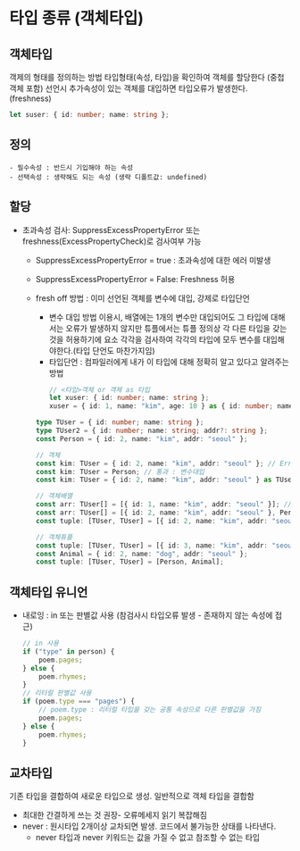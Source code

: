 # 타입 종류 (객체타입)

## 객체타입

객제의 형태를 정의하는 방법 타입형태(속성, 타입)을 확인하여 객체를 할당한다 (중첩 객체 포함)
선언시 추가속성이 있는 객체를 대입하면 타입오류가 발생한다. (freshness)

```typescript
let suser: { id: number; name: string };
```

## 정의

    - 필수속성 : 반드시 기입해야 하는 속성
    - 선택속성 : 생략해도 되는 속성 (생략 디폴트값: undefined)

## 할당

-   초과속성 검사: SuppressExcessPropertyError 또는 freshness(ExcessPropertyCheck)로 검사여부 가능

    -   SuppressExcessPropertyError = true : 초과속성에 대한 에러 미발생
    -   SuppressExcessPropertyError = False: Freshness 허용
    -   fresh off 방법 : 이미 선언된 객체를 변수에 대입, 강제로 타입단언

        -   변수 대입 방법 이용시, 배열에는 1개의 변수만 대입되어도 그 타입에 대해서는 오류가 발생하지 않지만 튜플에서는 튜플 정의상 각 다른 타입을 갖는 것을 허용하기에 요소 각각을 검사하여 각각의 타입에 모두 변수를 대입해야한다.(타입 단언도 마찬가지임)
        -   타입단언 : 컴파일러에게 내가 이 타입에 대해 정확히 알고 있다고 알려주는 방법
            ```typescript
            // <타입>객체 or 객체 as 타입
            let xuser: { id: number; name: string };
            xuser = { id: 1, name: "kim", age: 10 } as { id: number; name: string };
            ```

        ```typescript
        type TUser = { id: number; name: string };
        type TUser2 = { id: number; name: string; addr?: string };
        const Person = { id: 2, name: "kim", addr: "seoul" };

        // 객체
        const kim: TUser = { id: 2, name: "kim", addr: "seoul" }; // Error : freshness
        const kim: TUser = Person; // 통과 : 변수대입
        const kim: TUser = { id: 2, name: "kim", addr: "seoul" } as TUser; // 통과 : 타입단언

        // 객체배열
        const arr: TUser[] = [{ id: 1, name: "kim", addr: "seoul" }]; // Error : freshness
        const arr: TUser[] = [{ id: 2, name: "kim", addr: "seoul" }, Person]; // 통과 : 변수대입
        const tuple: [TUser, TUser] = [{ id: 2, name: "kim", addr: "seoul" }, Person]; // Error : 튜플은 각각을 검사하므로 에러

        // 객체튜플
        const tuple: [TUser, TUser] = [{ id: 3, name: "kim", addr: "seoul" } as TUser, Person];
        const Animal = { id: 2, name: "dog", addr: "seoul" };
        const tuple: [TUser, TUser] = [Person, Animal];
        ```

## 객체타입 유니언

-   내로잉 : in 또는 판별값 사용 (참검사시 타입오류 발생 - 존재하지 않는 속성에 접근)
    ```typescript
    // in 사용
    if ("type" in person) {
        poem.pages;
    } else {
        poem.rhymes;
    }
    // 리터럴 판별값 사용
    if (poem.type === "pages") {
        // poem.type : 리터럴 타입을 갖는 공통 속성으로 다른 판별값을 가짐
        poem.pages;
    } else {
        poem.rhymes;
    }
    ```

## 교차타입

기존 타입을 결합하여 새로운 타입으로 생성. 일반적으로 객체 타입을 결합함

-   최대한 간결하게 쓰는 것 권장- 오류메세지 읽기 복잡해짐
-   never : 원시타입 2개이상 교차되면 발생. 코드에서 불가능한 상태를 나타낸다.
    -   never 타입과 never 키워드는 값을 가질 수 없고 참조할 수 없는 타입

<!-- ### 객체 타입 선언

객체 타입은 객체 리터럴과 유사하게 보이지만 필드 값 대신 타입을 사용해 설명합니다.

```typescript
let poetLater: {
    born: number;
    name: string;
};

poetLater = {
    born: 1935,
    name: "Mary",
};
```

### 별칭 객체 타입 (더 일반적임)

```typescript
type Poet = {
    born: number;
    name: string;
};

let poetLater: Poet = {
    born: 1935,
    name: "Mary",
};
```

### 구조적 타이핑

-   타입시스템은 구조적으로 타입화되어 있다.매개변수나 변수가 특정 객체 타입으로 선언되면 타입스크립트에 어떤 객체를 사용하든 해당 속성이 있어야 한다.

    ```typescript
    type WifhFirstName = {
        firstName: string;
    };

    type WithLastName = {
        lastName: string;
    };

    const hasBoth = {
        firstName: "Cheon",
        lastName: "Jiin",
    };

    // OK: 'hasBoth'는 'string' 타입의 'firstName'을 포함함
    let withFirstName: WithFirstName = hasBoth;

    // OK: 'hasBoth'는 'string' 타입의 'lastName'을 포함함
    let withLastName: WithLastName = hasBoth;
    ```

#### 사용검사

-   객체 타입으로 애너테이션된 위치에 값을 제공할 때, 타입스크립트는 해당 객체 타입에 값을 할당할 수 있는지 확인한다. 할당하는 값에는 객체 타입의 필수 속성이 있어야 한다. 없다면 타입 오류를 발생시킨다.
-   객체 타입은 필수 속성 이름과 해당 속성이 예상되는 타입을 모두 지정하는데 객체의 속성이 일치하지 않으면 타입스크립트는 타입 오류를 발생한다.

    ```typescript
    type Name = {
        fist: string;
        last: string;
    };

    const hasBoth: Name = {
        first: "saro",
        last: "nai",
    };
    // OK

    const hasOne: Name = {
        first: "saro",
    };
    // Error: Property 'last' is missing in type '{first: string;}'
    ```

#### 초과 속성 검사

-   초깃값에 객체 타입에서 정의된 것보다 많은 필드가 있다면 타입오류가 발생한다. 따라서, 변수를 객체타입으로 선언하는 것은 타입 검사기가 해당 타입에 예상되는 필드만 있는지 확인하는 방법이다. 초과 속상이 있다면 타입오류를 발생시킨다.
-   단, 초과속성 검사는 객체 타입으로 선언된 위치에서 생성되는 객체 리터럴에 대해서만 일어난다.
-   초과 속성 검사를 우회하기 위해서는 기존 객체 리터럴을 제공하면 된다.

    ```typescript
    const obj = {
        first: "saro",
        last: "Mary",
        age: "walking",
    };
    const eatra: Name = obj; //ok
    ```

#### 중첩된 객체 타입

-   자바스크립트의 객체는 중첩할 수 있으므로 마찬가지로 타입스크립트의 객체 타입도 타입 시스템에서 중첩된 객체 타입을 나타낼 수 있어야 한다. 중첩된 타입을 자체 타입 별칭으로 추출하면 타입오류 메시지에 더 많은 정보를 담을 수 있다는 이점이 있다.

    ```typescript
    type Poem = {
        author: {
            firstName: string;
            lastName: string;
        };
    };

    const poemMatch: Poem = {
        author: {
            firstName: "Cheon",
            lastName: "Jiin",
        };
    };

    const poemMismatch : Poem = {
        author : {
            name : "kim",
            // Error : Type `{ name : string; }` is not assignable to type {'firstName: string; lastName : string; }....
        }
    }
    ```

    ```typescript
    type Author = {
        firstName: string;
        lastName: string;
    };

    type Poem = {
        author: Author;
        name: string;
    };
    const poemMismatch: Poem = {
        author: {
            name: "kim",
            // Error : Type `{ name : string; }` is not assignable to type 'Author'....
        },
    };
    ```

#### 선택적 속성

-   타입의 속성 애너테이션에서 : 앞에 ?를 추가하면 선택적 속성임을 나타낼 수 있다. 필수로 선언된 속성은 값이 | undefined 일지라도 무조건 있어야 하지만 선택적 속성은 선택적으로 허용하기에 생략 가능한다. ?를 사용해 선택적으로 선언된 속성은 존재하지 않아도 된다.

### 객체 타입 유니언

-   타입스크립트 코드에서는 속성이 조금 다른, 하나 이상의 서로 다른 객체 타입이 될 수 있는 타입을 설명할 수 있어야 한다.

#### 유추된 객체타입 유니언

-   변수에 여러 객체 타입 중 하나가 될 수 있는 초깃값이 주어지면 타입스크립트는 해당 타입을 객체 타입 유니언으로 유추한다. 유니언 타입은 가능한 각 객체 타입을 구성하고 있는 요소를 모두 가질 수 있다. 객체 타입에 정의된 각각의 가능한 속성은 비록 초깃값이 없는 선택적 타입이지만 각 객체 타입의 구성요소로 주어진다.

    ```typescript
    const poem = Math.random() > 0.5 ? { name: "The Double", pages: 7 } : { name: "Kind", rhymes: true };

    // Poem 의 type은 { name: stirng; pages: number; rhymes?: undefined } | { name: stirng; pages?: undefined; rhymes: boolean; }

    poem.name; // stirng
    poem.pages; // number | undefined
    poem.rhymes; // booleans | undefined
    ```

#### 명시된 객체타입 유니언

-   객체 타입의 조합을 명시하면 객체 타입을 더 명확히 정의할 수 있다. 코드를 조금 더 작성해야 하지만 객체 타입을 더 많이 제어할 수 있다는 이점이 있다.

    ```typescript
    type PoemWithPages = {
        name: string;
        pages: number;
    };

    type PoemWithRhymes = {
        name: string;
        rhymes: boolean;
    };

    type Poem = PoemWithPages | PoemWithRhymes;

    const poem: Poem = Math.random() > 0.5 ? { name: "The Double", pages: 7 } : { name: "Kind", rhymes: true };

    poem.name; // OK
    poem.pages; // Error
    ```

### 객체 타입 내로잉

-   코드에서 객체의 형태를 확인하고 타입 내로잉이 객체에 적용된다.

    ```typescript
    // 객체에서는 참 여부 불가 (존재하지 않는 객체의 속성에 접근하려고 시도하면 타입오류로 간주)
    // in을 통해 참 여부 확인
    if ("pages" in poem) {
        poem.pages; // OK: poem은 PoemWithPages로 좁혀짐
    } else {
        poem.rhymes; // OK: poem은 PoemWithRhymes로 좁혀짐
    })

    if (poem.pages) { ... }
    ```

### 판별된 유니언

-   객체의 속성이 객체의 형태를 나타내도록 하는 것이다. 타입스크립트는 코드에서 판별 속성을 사용해 타입 내로잉을 수행합니다.
-   판별값 : 객체의 타입을 가리키는 속성

    ```typescript
    type PoemWithPages = {
        name: string;
        pages: number;
        type: "pages";
    };

    type PoemWithRhymes = {
        name: string;
        rhymes: boolean;
        type: "rhymes";
    };

    type Poem = PoemWithPages | PoemWithRhymes;

    const poem: Poem = Math.random() > 0.5 ? { name: "The Double", pages: 7 } : { name: "Kind", rhymes: true };

    if (poem.type === "pages") {
        console.log(`It's got pages: ${poem.pages}`); // OK
    } else {
        console.log(`It rhymes: ${poem.rhymes}`); // OK
    }
    ```

### 교차 타입(&)

-   여러 기존 객체 타입을 별칭 객체 타입으로 결합해 생성된 새로운 타입
-   가능한 한 코드를 간결하게 유지하는 것을 권장

```typescript
type Artwork = {
    genre: string;
    name: string;
};

type Writing = {
    pages: number;
    name: string;
};

type WrittenArt = Artwork & Writing;

// WrittenArt은 { genre: string; name: string; pages: number; }
```

#### 교차 타입의 위험성

-   긴 할당 가능성 오류 : 복잡한 교차 타입을 만들게 되면 할당 가능성 오류 메시지는 읽기 어려워 진다.

-   never (불가능한 타입): 원시 타입의 값은 동시에 여러 타입이 될 수 없기 때문에 교차 타입의 구성요소로 결합 불가하다. 결합하면 never 키워드로 표시되는 never 타입이 된다. never 타입을 거의 사용하지 않지만 코드에서 불가능한 상태를 나타내기 위해 가끔 보인다.
    -   never : never 타입과 never 키워드는 값을 가질 수 없고 참조할 수 없는 타입 -->
